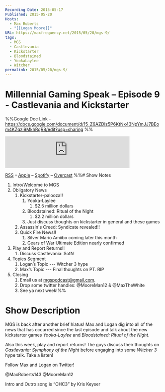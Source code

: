 ```yaml
---
Recording Date: 2015-05-17
Published: 2015-05-20
Hosts:
  - Max Roberts
  - "[[Logan Moore]]"
URL: https://maxfrequency.net/2015/05/20/mgs-9/
tags:
  - MGS
  - Castlevania
  - Kickstarter
  - Bloodstained
  - YookaLaylee
  - Witcher
permalink: 2015/05/20/mgs-9/
---
```

# Millennial Gaming Speak – Episode 9 - Castlevania and Kickstarter

%%Google Doc Link - https://docs.google.com/document/d/15_Z6AZDIz5P6KtNx43NpYmJJ7BEom4KZqzi9MkhRgR8/edit?usp=sharing %%

<iframe src="https://podcasters.spotify.com/pod/show/millennialgamingspeak/embed/episodes/Episode-9-Castlevania-and-Kickstarter-e1adhrr/a-a6ts43a" height="102px" width="400px" frameborder="0" scrolling="no"></iframe>

[RSS](https://anchor.fm/s/74aa3858/podcast/rss) – [Apple](https://podcasts.apple.com/us/podcast/episode-3-gdc-wrap-up/id1000915981?i=1000542222515) – [Spotify](https://open.spotify.com/episode/7wePXT4Bt22LWifVLx3n8y) – [Overcast](https://overcast.fm/+EtIgeWxEU)
%%# Show Notes

1. Intro/Welcome to MGS
2. Obligatory News
	1. Kickstarter-palooza!!
		1. Yooka-Laylee
			1. $2.5 million dollars
		2. Bloodstained: Ritual of the Night
			1. $2.2 million dollars
		3. Just discuss thoughts on kickstarter in general and these games
	2. Assassin's Creed: Syndicate revealed!!
	3. Quick Fire News!!
		1. Silver Mario Amiibo coming later this month
		2. Gears of War Ultimate Edition nearly confirmed
3. Play and Report Returns!!
	1. Discuss Castlevania: SotN
4. Topics Segment
	1. Logan’s Topic --- Witcher 3 hype
	2. Max’s Topic --- Final thoughts on PT. RIP
5. Closing
	1. Email us at mgspodcast@gmail.com. 
	2. Drop some twitter handles: @MooreMan12 & @MaxTheWhite
	3. See ya next week!%%

# Show Description

MGS is back after another brief hiatus! Max and Logan dig into all of the news that has occurred since the last episode and talk about the new kickstarter games *Yooka-Laylee* and *Bloodstained: Ritual of the Night*.

Also this week, play and report returns! The guys discuss their thoughts on *Castlevania: Symphony of the Night* before engaging into some *Witcher 3* hype talk. Take a listen!

Follow Max and Logan on Twitter!

@MaxRoberts143
@MooreMan12

Intro and Outro song is “OHC3” by Kris Keyser